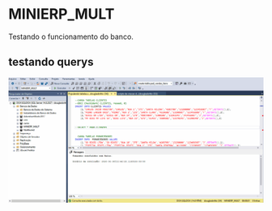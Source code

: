 # MINIERP_MULT
Testando o funcionamento do banco.

## testando querys

![Testando querys](https://github.com/Dnbritto/MINIERP_MULT/blob/master/gifs/git%20teste.gif)
